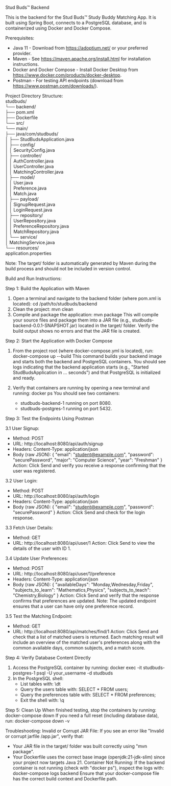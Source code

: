 Stud Buds™ Backend

This is the backend for the Stud Buds™ Study Buddy Matching App. It is built using Spring Boot, connects to a PostgreSQL database, and is containerized using Docker and Docker Compose.

Prerequisites:
- Java 11 - Download from https://adoptium.net/ or your preferred provider.
- Maven - See https://maven.apache.org/install.html for installation instructions.
- Docker and Docker Compose - Install Docker Desktop from https://www.docker.com/products/docker-desktop.
- Postman - For testing API endpoints (download from https://www.postman.com/downloads/).

Project Directory Structure:  
studbuds/   
└── backend/    
    ├── pom.xml    
    ├── Dockerfile    
    └── src/    
        └── main/    
            ├── java/com/studbuds/   
            │   ├── StudBudsApplication.java    
            │   ├── config/     
            │   │   SecurityConfig.java    
            │   ├── controller/    
            │   │   AuthController.java    
            │   │   UserController.java     
            │   │   MatchingController.java     
            │   ├── model/    
            │   │   User.java  
            │   │   Preference.java  
            │   │   Match.java   
            │   ├── payload/  
            │   │   SignupRequest.java  
            │   │   LoginRequest.java  
            │   ├── repository/  
            │   │   UserRepository.java  
            │   │   PreferenceRepository.java  
            │   │   MatchRepository.java  
            │   └── service/  
            │       MatchingService.java  
            └── resources/  
                application.properties  

Note: The target/ folder is automatically generated by Maven during the build process and should not be included in version control.

Build and Run Instructions:

Step 1: Build the Application with Maven
1. Open a terminal and navigate to the backend folder (where pom.xml is located):
   cd /path/to/studbuds/backend
2. Clean the project:
   mvn clean
3. Compile and package the application:
   mvn package
   This will compile your source files and package them into a JAR file (e.g., studbuds-backend-0.0.1-SNAPSHOT.jar) located in the target/ folder.
   Verify the build output shows no errors and that the JAR file is created.

Step 2: Start the Application with Docker Compose
1. From the project root (where docker-compose.yml is located), run:
   docker-compose up --build
   This command builds your backend image and starts both the backend and PostgreSQL containers.
   You should see logs indicating that the backend application starts (e.g., "Started StudBudsApplication in ... seconds") and that PostgreSQL is initialized and ready.

2. Verify that containers are running by opening a new terminal and running:
   docker ps
   You should see two containers:
     - studbuds-backend-1 running on port 8080.
     - studbuds-postgres-1 running on port 5432.

Step 3: Test the Endpoints Using Postman

3.1 User Signup:
- Method: POST
- URL: http://localhost:8080/api/auth/signup
- Headers: Content-Type: application/json
- Body (raw JSON):
{
  "email": "student@example.com",
  "password": "securePassword",
  "major": "Computer Science",
  "year": "Freshman"
}
Action: Click Send and verify you receive a response confirming that the user was registered.

3.2 User Login:
- Method: POST
- URL: http://localhost:8080/api/auth/login
- Headers: Content-Type: application/json
- Body (raw JSON):
{
  "email": "student@example.com",
  "password": "securePassword"
}
Action: Click Send and check for the login response.

3.3 Fetch User Details:
- Method: GET
- URL: http://localhost:8080/api/user/1
Action: Click Send to view the details of the user with ID 1.

3.4 Update User Preferences:
- Method: POST
- URL: http://localhost:8080/api/user/1/preference
- Headers: Content-Type: application/json
- Body (raw JSON):
{
  "availableDays": "Monday,Wednesday,Friday",
  "subjects_to_learn": "Mathematics,Physics",
  "subjects_to_teach": "Chemistry,Biology"
}
Action: Click Send and verify that the response confirms that preferences are updated.
Note: The updated endpoint ensures that a user can have only one preference record.

3.5 Test the Matching Endpoint:
- Method: GET
- URL: http://localhost:8080/api/matches/find/1
Action: Click Send and check that a list of matched users is returned. Each matching result will include an overview of the matched user's preferences along with the common available days, common subjects, and a match score.

Step 4: Verify Database Content Directly
1. Access the PostgreSQL container by running:
   docker exec -it studbuds-postgres-1 psql -U your_username -d studbuds
2. In the PostgreSQL shell:
   - List tables with: \dt
   - Query the users table with: SELECT * FROM users;
   - Query the preferences table with: SELECT * FROM preferences;
   - Exit the shell with: \q

Step 5: Clean Up
When finished testing, stop the containers by running:
   docker-compose down
If you need a full reset (including database data), run:
   docker-compose down -v

Troubleshooting:
Invalid or Corrupt JAR File:
If you see an error like "Invalid or corrupt jarfile /app.jar", verify that:
  - Your JAR file in the target/ folder was built correctly using "mvn package".
  - Your Dockerfile uses the correct base image (openjdk:21-jdk-slim) since your project now targets Java 21.
Container Not Running:
If the backend container is not running (check with "docker ps"), inspect the logs with:
   docker-compose logs backend
Ensure that your docker-compose file has the correct build context and Dockerfile path.